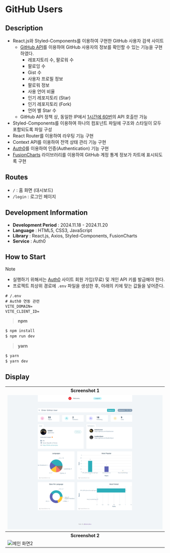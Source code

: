 # GitHub Users

## Description

- React.js와 Styled-Components를 이용하여 구현한 GitHub 사용자 검색 사이트
  - [GitHub API](https://docs.github.com/ko/rest)를 이용하여 GitHub 사용자의 정보를 확인할 수 있는 기능을 구현하였다.
    - 레포지토리 수, 팔로워 수
    - 팔로잉 수
    - Gist 수
    - 사용자 프로필 정보
    - 팔로워 정보
    - 사용 언어 비율
    - 인기 레포지토리 (Star)
    - 인기 레포지토리 (Fork)
    - 언어 별 Star 수
  - GitHub API 정책 상, 동일한 IP에서 <ins>1시간에 60번</ins>의 API 호출만 가능
- Styled-Components를 이용하여 하나의 컴포넌트 파일에 구조와 스타일이 모두 포함되도록 파일 구성
- React Router를 이용하여 라우팅 기능 구현
- Context API를 이용하여 전역 상태 관리 기능 구현
- [Auth0](https://auth0.com/)를 이용하여 인증(Authentication) 기능 구현
- [FusionCharts](https://www.fusioncharts.com/) 라이브러리를 이용하여 GitHub 계정 통계 정보가 차트에 표시되도록 구현

## Routes

- `/` : 홈 화면 (대시보드)
- `/login` : 로그인 페이지

## Development Information

- **Development Period** : 2024.11.18 - 2024.11.20
- **Language** : HTML5, CSS3, JavaScript
- **Library** : React.js, Axios, Styled-Components, FusionCharts
- **Service** : Auth0

## How to Start

> [!NOTE]
>
> - 실행하기 위해서는 [Auth0](https://auth0.com/) 사이트 회원 가입(무료) 및 개인 API 키를 발급해야 한다.
> - 프로젝트 최상위 경로에 `.env` 파일을 생성한 후, 아래의 키에 맞는 값들을 넣어준다.
>
> ```shell
> # /.env
> # Auth0 연동 관련
> VITE_DOMAIN=
> VITE_CLIENT_ID=
> ```

> **npm**

```bash
$ npm install
$ npm run dev
```

> **yarn**

```bash
$ yarn
$ yarn dev
```

## Display

<table>
<tr>
  <th>Screenshot 1</th>
</tr>
<tr>
  <td>
    <img src="./picture1.png" alt="메인 화면1"/>
  </td>
</tr>
<tr>
  <th>Screenshot 2</th>
</tr>
<tr>
  <td>
    <img src="./picture2.gif" alt="메인 화면2"/>
  </td>
</tr>
</table>
